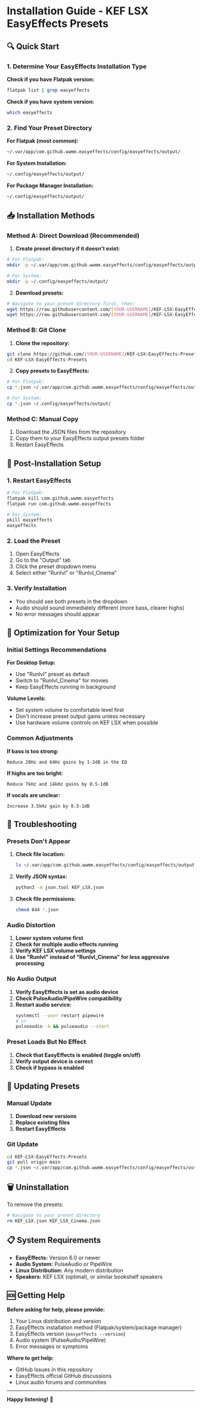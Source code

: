 # Installation Guide - KEF LSX EasyEffects Presets

## 🔍 Quick Start

### 1. Determine Your EasyEffects Installation Type

**Check if you have Flatpak version:**
```bash
flatpak list | grep easyeffects
```

**Check if you have system version:**
```bash
which easyeffects
```

### 2. Find Your Preset Directory

**For Flatpak (most common):**
```bash
~/.var/app/com.github.wwmm.easyeffects/config/easyeffects/output/
```

**For System Installation:**
```bash
~/.config/easyeffects/output/
```

**For Package Manager Installation:**
```bash
~/.config/easyeffects/output/
```

## 📥 Installation Methods

### Method A: Direct Download (Recommended)

1. **Create preset directory if it doesn't exist:**
```bash
# For Flatpak:
mkdir -p ~/.var/app/com.github.wwmm.easyeffects/config/easyeffects/output/

# For System:
mkdir -p ~/.config/easyeffects/output/
```

2. **Download presets:**
```bash
# Navigate to your preset directory first, then:
wget https://raw.githubusercontent.com/[YOUR-USERNAME]/KEF-LSX-EasyEffects-Presets/main/KEF_LSX.json
wget https://raw.githubusercontent.com/[YOUR-USERNAME]/KEF-LSX-EasyEffects-Presets/main/KEF_LSX_Cinema.json
```

### Method B: Git Clone

1. **Clone the repository:**
```bash
git clone https://github.com/[YOUR-USERNAME]/KEF-LSX-EasyEffects-Presets.git
cd KEF-LSX-EasyEffects-Presets
```

2. **Copy presets to EasyEffects:**
```bash
# For Flatpak:
cp *.json ~/.var/app/com.github.wwmm.easyeffects/config/easyeffects/output/

# For System:
cp *.json ~/.config/easyeffects/output/
```

### Method C: Manual Copy

1. Download the JSON files from the repository
2. Copy them to your EasyEffects output presets folder
3. Restart EasyEffects

## 🔧 Post-Installation Setup

### 1. Restart EasyEffects
```bash
# For Flatpak:
flatpak kill com.github.wwmm.easyeffects
flatpak run com.github.wwmm.easyeffects

# For System:
pkill easyeffects
easyeffects
```

### 2. Load the Preset
1. Open EasyEffects
2. Go to the "Output" tab
3. Click the preset dropdown menu
4. Select either "Runlvl" or "Runlvl_Cinema"

### 3. Verify Installation
- You should see both presets in the dropdown
- Audio should sound immediately different (more bass, clearer highs)
- No error messages should appear

## 🎯 Optimization for Your Setup

### Initial Settings Recommendations

**For Desktop Setup:**
- Use "Runlvl" preset as default
- Switch to "Runlvl_Cinema" for movies
- Keep EasyEffects running in background

**Volume Levels:**
- Set system volume to comfortable level first
- Don't increase preset output gains unless necessary
- Use hardware volume controls on KEF LSX when possible

### Common Adjustments

**If bass is too strong:**
```
Reduce 28Hz and 64Hz gains by 1-2dB in the EQ
```

**If highs are too bright:**
```
Reduce 7kHz and 14kHz gains by 0.5-1dB
```

**If vocals are unclear:**
```
Increase 3.5kHz gain by 0.5-1dB
```

## 🐛 Troubleshooting

### Presets Don't Appear
1. **Check file location:**
   ```bash
   ls ~/.var/app/com.github.wwmm.easyeffects/config/easyeffects/output/
   ```

2. **Verify JSON syntax:**
   ```bash
   python3 -m json.tool KEF_LSX.json
   ```

3. **Check file permissions:**
   ```bash
   chmod 644 *.json
   ```

### Audio Distortion
1. **Lower system volume first**
2. **Check for multiple audio effects running**
3. **Verify KEF LSX volume settings**
4. **Use "Runlvl" instead of "Runlvl_Cinema" for less aggressive processing**

### No Audio Output
1. **Verify EasyEffects is set as audio device**
2. **Check PulseAudio/PipeWire compatibility**
3. **Restart audio service:**
   ```bash
   systemctl --user restart pipewire
   # or
   pulseaudio -k && pulseaudio --start
   ```

### Preset Loads But No Effect
1. **Check that EasyEffects is enabled (toggle on/off)**
2. **Verify output device is correct**
3. **Check if bypass is enabled**

## 🔄 Updating Presets

### Manual Update
1. **Download new versions**
2. **Replace existing files**
3. **Restart EasyEffects**

### Git Update
```bash
cd KEF-LSX-EasyEffects-Presets
git pull origin main
cp *.json ~/.var/app/com.github.wwmm.easyeffects/config/easyeffects/output/
```

## 🗑️ Uninstallation

To remove the presets:
```bash
# Navigate to your preset directory
rm KEF_LSX.json KEF_LSX_Cinema.json
```

## 📋 System Requirements

- **EasyEffects:** Version 6.0 or newer
- **Audio System:** PulseAudio or PipeWire
- **Linux Distribution:** Any modern distribution
- **Speakers:** KEF LSX (optimal), or similar bookshelf speakers

## 🆘 Getting Help

**Before asking for help, please provide:**
1. Your Linux distribution and version
2. EasyEffects installation method (Flatpak/system/package manager)
3. EasyEffects version (`easyeffects --version`)
4. Audio system (PulseAudio/PipeWire)
5. Error messages or symptoms

**Where to get help:**
- GitHub Issues in this repository
- EasyEffects official GitHub discussions
- Linux audio forums and communities

---

**Happy listening!** 🎵